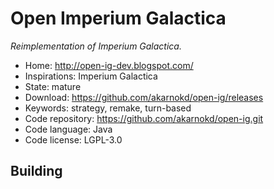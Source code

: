 # Open Imperium Galactica

_Reimplementation of Imperium Galactica._

- Home: http://open-ig-dev.blogspot.com/
- Inspirations: Imperium Galactica
- State: mature
- Download: https://github.com/akarnokd/open-ig/releases
- Keywords: strategy, remake, turn-based
- Code repository: https://github.com/akarnokd/open-ig.git
- Code language: Java
- Code license: LGPL-3.0

## Building
